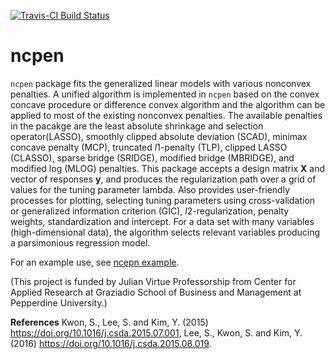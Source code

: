 [![Travis-CI Build Status](https://travis-ci.org/zeemkr/ncpen.svg?branch=master)](https://travis-ci.org/zeemkr/ncpen)

# ncpen

`ncpen` package fits the generalized linear models with various nonconvex penalties.
A unified algorithm is implemented in `ncpen` based on the convex concave procedure or difference convex algorithm and the algorithm can be applied to most of the existing nonconvex penalties.
The available penalties in the pacakge are
the least absolute shrinkage and selection operator(LASSO),
smoothly clipped absolute deviation (SCAD),
minimax concave penalty (MCP),
truncated *l*1-penalty (TLP),
clipped LASSO (CLASSO),
sparse bridge (SRIDGE),
modified bridge (MBRIDGE),
and modified log (MLOG) penalties.
This package accepts a design matrix **X** and vector of responses **y**,
and produces the regularization path over a grid of values for the tuning parameter lambda.
Also provides user-friendly processes for plotting, selecting tuning parameters using cross-validation or generalized information criterion (GIC),
*l*2-regularization, penalty weights, standardization and intercept.
For a data set with many variables (high-dimensional data),
the algorithm selects relevant variables producing a parsimonious regression model.

For an example use, see [ncepn example](https://github.com/zeemkr/ncpen/blob/master/ncepn_example.pdf).

(This project is funded by Julian Virtue Professorship from Center for Applied Research at
Graziadio School of Business and Management at Pepperdine University.)

**References**
Kwon, S., Lee, S. and Kim, Y. (2015) <https://doi.org/10.1016/j.csda.2015.07.001>,
Lee, S., Kwon, S. and Kim, Y. (2016) <https://doi.org/10.1016/j.csda.2015.08.019>.
